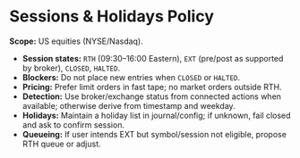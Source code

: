 # Sessions & Holidays Policy

**Scope:** US equities (NYSE/Nasdaq).

- **Session states:** `RTH` (09:30–16:00 Eastern), `EXT` (pre/post as supported by broker), `CLOSED`, `HALTED`.
- **Blockers:** Do not place new entries when `CLOSED` or `HALTED`.
- **Pricing:** Prefer limit orders in fast tape; no market orders outside RTH.
- **Detection:** Use broker/exchange status from connected actions when available; otherwise derive from timestamp and weekday.
- **Holidays:** Maintain a holiday list in journal/config; if unknown, fail closed and ask to confirm session.
- **Queueing:** If user intends EXT but symbol/session not eligible, propose RTH queue or adjust.
